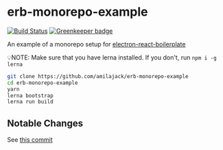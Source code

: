 erb-monorepo-example
====================
[![Build Status](https://travis-ci.org/amilajack/erb-monorepo-example.svg?branch=master&maxAge=2592)](https://travis-ci.org/amilajack/erb-monorepo-example) [![Greenkeeper badge](https://badges.greenkeeper.io/amilajack/erb-monorepo-example.svg)](https://greenkeeper.io/)

An example of a monorepo setup for [electron-react-boilerplate](https://github.com/chentsulin/electron-react-boilerplate)

:bulb:NOTE: Make sure that you have lerna installed. If you don't, run `npm i -g lerna`

```bash
git clone https://github.com/amilajack/erb-monorepo-example
cd erb-monorepo-example
yarn
lerna bootstrap
lerna run build
```

## Notable Changes
See [this commit](https://github.com/amilajack/erb-monorepo-example/commit/871ea6a55c4b00597d694a6b8dac3f7321bd2e87)
